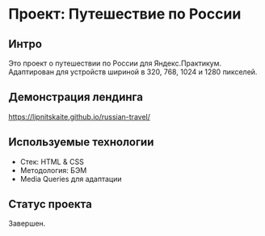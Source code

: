 # Проект: Путешествие по России

## Интро
Это проект о путешествии по России для Яндекс.Практикум.  
Адаптирован для устройств шириной в 320, 768, 1024 и 1280 пикселей.

## Демонстрация лендинга
https://lipnitskaite.github.io/russian-travel/

## Используемые технологии
* Стек: HTML & CSS
* Методология: БЭМ
* Media Queries для адаптации 

## Статус проекта
Завершен.
